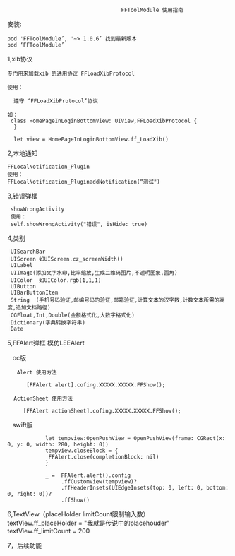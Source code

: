                                       	FFToolModule 使用指南
安装:

    pod 'FFToolModule’, '~> 1.0.6’ 找到最新版本
    pod ‘FFToolModule’


1,xib协议
    
    专门用来加载xib 的通用协议 FFLoadXibProtocol 
    
    使用：
    
      遵守 ‘FFLoadXibProtocol’协议
     
    如：
  	 class HomePageInLoginBottomView: UIView,FFLoadXibProtocol {
 	  }
    
 	  let view = HomePageInLoginBottomView.ff_LoadXib()

2,本地通知

    FFLocalNotification_Plugin
    使用：
    FFLocalNotification_PluginaddNotification(“测试")

3,错误弹框

     showWrongActivity
     使用：
     self.showWrongActivity("错误", isHide: true)

4,类别 

    
     UISearchBar 
     UIScreen 如UIScreen.cz_screenWidth()
     UILabel
     UIImage(添加文字水印,比率缩放,生成二维码图片,不透明图象,圆角)
     UIColor  如UIColor.rgb(1,1,1)
     UIButton
     UIBarButtonItem
     String  (手机号码验证,邮编号码的验证,邮箱验证,计算文本的汉字数,计数文本所需的高度,追加文档路径)
     CGFloat,Int,Double(金额格式化,大数字格式化)
     Dictionary(字典转换字符串)
     Date
     
     
5,FFAlert弹框 模仿LEEAlert

     oc版
     
       Alert 使用方法
       
          [FFAlert alert].cofing.XXXXX.XXXXX.FFShow();
          
      ActionSheet 使用方法
      
         [FFAlert actionSheet].cofing.XXXXX.XXXXX.FFShow();
         
    swift版
    
                let tempview:OpenPushView = OpenPushView(frame: CGRect(x: 0, y: 0, width: 280, height: 0))
                tempview.closeBlock = {
                 FFAlert.close(completionBlock: nil)
                }

                _ =  FFAlert.alert().config
                     .ffCustomView(tempview)?
                     .ffHeaderInsets(UIEdgeInsets(top: 0, left: 0, bottom: 0, right: 0))?
                     .ffShow()

6,TextView（placeHolder limitCount限制输入数）
          
            textView.ff_placeHolder = "我就是传说中的placehouder"
            textView.ff_limitCount = 200
            
            
7，后续功能
